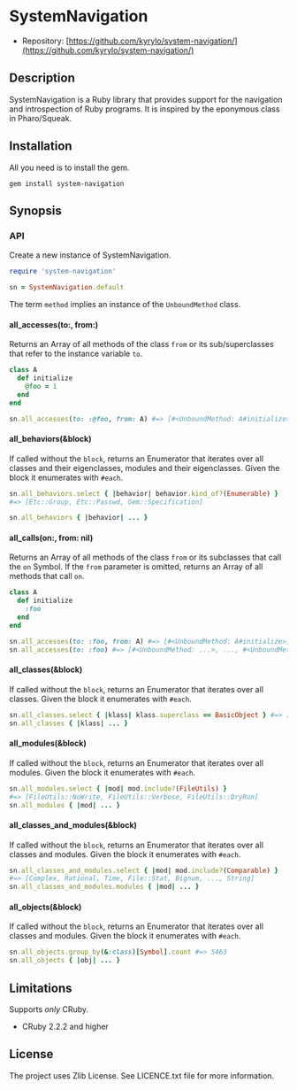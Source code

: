 SystemNavigation
==

* Repository: [https://github.com/kyrylo/system-navigation/](https://github.com/kyrylo/system-navigation/)

Description
-----------

SystemNavigation is a Ruby library that provides support for the navigation and
introspection of Ruby programs. It is inspired by the eponymous class in
Pharo/Squeak.

Installation
------------

All you need is to install the gem.

    gem install system-navigation

Synopsis
---
### API

Create a new instance of SystemNavigation.

```ruby
require 'system-navigation'

sn = SystemNavigation.default
```

The term `method` implies an instance of the `UnboundMethod` class.

#### all_accesses(to:, from:)

Returns an Array of all methods of the class `from` or its sub/superclasses that
refer to the instance variable `to`.

```ruby
class A
  def initialize
    @foo = 1
  end
end

sn.all_accesses(to: :@foo, from: A) #=> [#<UnboundMethod: A#initialize>]
```

#### all_behaviors(&block)

If called without the `block`, returns an Enumerator that iterates over all
classes and their eigenclasses, modules and their eigenclasses. Given the block
it enumerates with `#each`.

```ruby
sn.all_behaviors.select { |behavior| behavior.kind_of?(Enumerable) }
#=> [Etc::Group, Etc::Passwd, Gem::Specification]

sn.all_behaviors { |behavior| ... }
```

#### all_calls(on:, from: nil)

Returns an Array of all methods of the class `from` or its subclasses that call
the `on` Symbol. If the `from` parameter is omitted, returns an Array of all
methods that call `on`.

```ruby
class A
  def initialize
    :foo
  end
end

sn.all_accesses(to: :foo, from: A) #=> [#<UnboundMethod: A#initialize>]
sn.all_accesses(to: :foo) #=> [#<UnboundMethod: ...>, ..., #<UnboundMethod: ...>]
```

#### all_classes(&block)

If called without the `block`, returns an Enumerator that iterates over all
classes. Given the block it enumerates with `#each`.

```ruby
sn.all_classes.select { |klass| klass.superclass == BasicObject } #=> [Object]
sn.all_classes { |klass| ... }
```

#### all_modules(&block)

If called without the `block`, returns an Enumerator that iterates over all
modules. Given the block it enumerates with `#each`.

```ruby
sn.all_modules.select { |mod| mod.include?(FileUtils) }
#=> [FileUtils::NoWrite, FileUtils::Verbose, FileUtils::DryRun]
sn.all_modules { |mod| ... }
```

#### all_classes_and_modules(&block)

If called without the `block`, returns an Enumerator that iterates over all
classes and modules. Given the block it enumerates with `#each`.

```ruby
sn.all_classes_and_modules.select { |mod| mod.include?(Comparable) }
#=> [Complex, Rational, Time, File::Stat, Bignum, ..., String]
sn.all_classes_and_modules.modules { |mod| ... }
```

#### all_objects(&block)

If called without the `block`, returns an Enumerator that iterates over all
classes and modules. Given the block it enumerates with `#each`.

```ruby
sn.all_objects.group_by(&:class)[Symbol].count #=> 5463
sn.all_objects { |obj| ... }
```

Limitations
-----------

Supports *only* CRuby.

* CRuby 2.2.2 and higher

License
-------

The project uses Zlib License. See LICENCE.txt file for more information.

